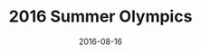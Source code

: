 ---
layout: site
title: "2016 Summer Olympics"
date: 2016-08-16
categories: [sports]
version: 1.4.2
major: 1
minor: 4
patch: 2
slug: 2016-summer-olympics
link: http://www.nbcolympics.com/
submitter: lpolepeddi
permalink: /sites/:slug
---